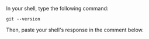 In your shell, type the following command:
```
git --version
```

Then, paste your shell's response in the comment below.